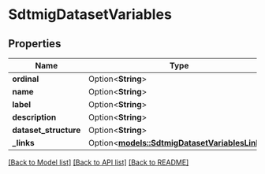 # SdtmigDatasetVariables

## Properties

Name | Type | Description | Notes
------------ | ------------- | ------------- | -------------
**ordinal** | Option<**String**> |  | [optional]
**name** | Option<**String**> |  | [optional]
**label** | Option<**String**> |  | [optional]
**description** | Option<**String**> |  | [optional]
**dataset_structure** | Option<**String**> |  | [optional]
**_links** | Option<[**models::SdtmigDatasetVariablesLinks**](SdtmigDatasetVariablesLinks.md)> |  | [optional]

[[Back to Model list]](../README.md#documentation-for-models) [[Back to API list]](../README.md#documentation-for-api-endpoints) [[Back to README]](../README.md)


